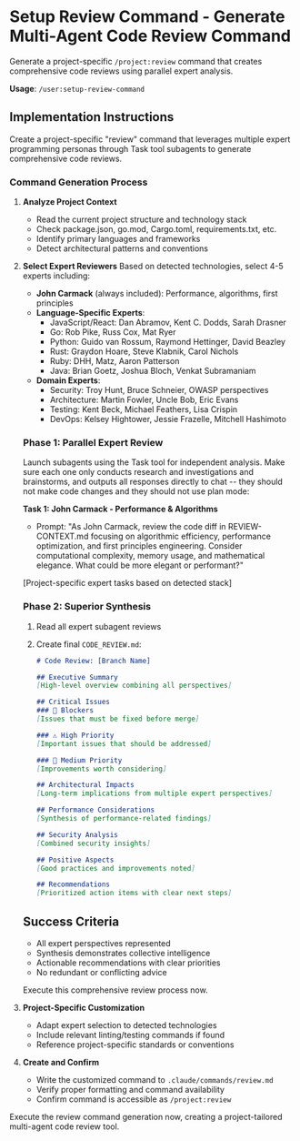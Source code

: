 # Setup Review Command - Generate Multi-Agent Code Review Command

Generate a project-specific `/project:review` command that creates comprehensive code reviews using parallel expert analysis.

**Usage**: `/user:setup-review-command`

## Implementation Instructions

Create a project-specific "review" command that leverages multiple expert programming personas through Task tool subagents to generate comprehensive code reviews.

### Command Generation Process

1. **Analyze Project Context**
   - Read the current project structure and technology stack
   - Check package.json, go.mod, Cargo.toml, requirements.txt, etc.
   - Identify primary languages and frameworks
   - Detect architectural patterns and conventions

2. **Select Expert Reviewers**
   Based on detected technologies, select 4-5 experts including:
   - **John Carmack** (always included): Performance, algorithms, first principles
   - **Language-Specific Experts**:
     - JavaScript/React: Dan Abramov, Kent C. Dodds, Sarah Drasner
     - Go: Rob Pike, Russ Cox, Mat Ryer
     - Python: Guido van Rossum, Raymond Hettinger, David Beazley
     - Rust: Graydon Hoare, Steve Klabnik, Carol Nichols
     - Ruby: DHH, Matz, Aaron Patterson
     - Java: Brian Goetz, Joshua Bloch, Venkat Subramaniam
   - **Domain Experts**:
     - Security: Troy Hunt, Bruce Schneier, OWASP perspectives
     - Architecture: Martin Fowler, Uncle Bob, Eric Evans
     - Testing: Kent Beck, Michael Feathers, Lisa Crispin
     - DevOps: Kelsey Hightower, Jessie Frazelle, Mitchell Hashimoto

   ### Phase 1: Parallel Expert Review
   Launch subagents using the Task tool for independent analysis. Make sure each one only conducts research and investigations and brainstorms, and outputs all responses directly to chat -- they should not make code changes and they should not use plan mode:

   **Task 1: John Carmack - Performance & Algorithms**
   - Prompt: "As John Carmack, review the code diff in REVIEW-CONTEXT.md focusing on algorithmic efficiency, performance optimization, and first principles engineering. Consider computational complexity, memory usage, and mathematical elegance. What could be more elegant or performant?"

   [Project-specific expert tasks based on detected stack]

   ### Phase 2: Superior Synthesis
   1. Read all expert subagent reviews

   2. Create final `CODE_REVIEW.md`:
      ```markdown
      # Code Review: [Branch Name]

      ## Executive Summary
      [High-level overview combining all perspectives]

      ## Critical Issues
      ### 🚨 Blockers
      [Issues that must be fixed before merge]

      ### ⚠️ High Priority
      [Important issues that should be addressed]

      ### 📝 Medium Priority
      [Improvements worth considering]

      ## Architectural Impacts
      [Long-term implications from multiple expert perspectives]

      ## Performance Considerations
      [Synthesis of performance-related findings]

      ## Security Analysis
      [Combined security insights]

      ## Positive Aspects
      [Good practices and improvements noted]

      ## Recommendations
      [Prioritized action items with clear next steps]
      ```

   ## Success Criteria
   - All expert perspectives represented
   - Synthesis demonstrates collective intelligence
   - Actionable recommendations with clear priorities
   - No redundant or conflicting advice

   Execute this comprehensive review process now.

4. **Project-Specific Customization**
   - Adapt expert selection to detected technologies
   - Include relevant linting/testing commands if found
   - Reference project-specific standards or conventions

5. **Create and Confirm**
   - Write the customized command to `.claude/commands/review.md`
   - Verify proper formatting and command availability
   - Confirm command is accessible as `/project:review`

Execute the review command generation now, creating a project-tailored multi-agent code review tool.
